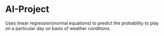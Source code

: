# AI-Project
Uses linear regression(normal equations) to predict the probability to play on a particular day on basis of weather conditions.
